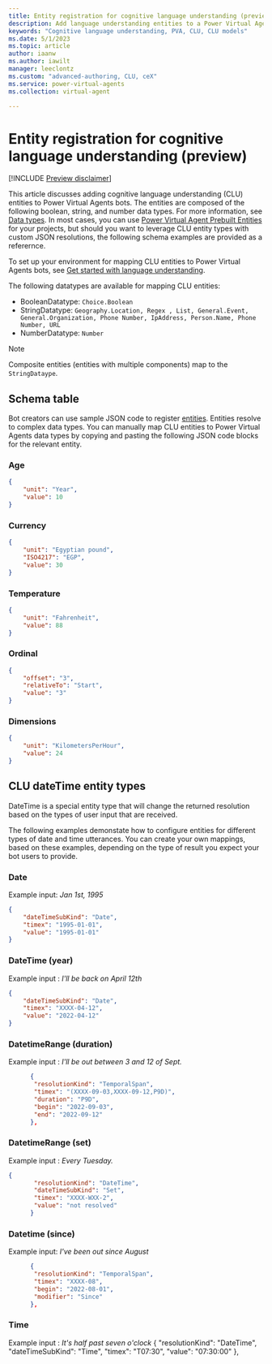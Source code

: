 ```yaml
---
title: Entity registration for cognitive language understanding (preview)
description: Add language understanding entities to a Power Virtual Agents bot.
keywords: "Cognitive language understanding, PVA, CLU, CLU models"
ms.date: 5/1/2023
ms.topic: article
author: iaanw
ms.author: iawilt
manager: leeclontz
ms.custom: "advanced-authoring, CLU, ceX"
ms.service: power-virtual-agents
ms.collection: virtual-agent

---
```


# Entity registration for cognitive language understanding (preview)

[!INCLUDE [Preview disclaimer](includes/cc-beta-prerelease-disclaimer.md)]

This article discusses adding cognitive language understanding (CLU) entities to Power Virtual Agents bots. The entities are composed of the following boolean, string, and number data types. For more information, see [Data types](/power-platform/power-fx/data-types). In most cases, you can use [Power Virtual Agent Prebuilt Entities](advanced-entities-slot-filling.md) for your projects, but should you want to leverage CLU entity types with custom JSON resolutions, the following schema examples are provided as a referernce. 

To set up your environment for mapping CLU entities to Power Virtual Agents bots, see [Get started with language understanding](advanced-clu-get-started.md).

The following datatypes are available for mapping CLU entities: 

- BooleanDatatype: `Choice.Boolean`
- StringDatatype: `Geography.Location, Regex , List, General.Event, General.Organization, Phone Number, IpAddress, Person.Name, Phone Number, URL`
- NumberDatatype: `Number`

> [!NOTE] 
> Composite entities (entities with multiple components) map to the `StringDataype`. 

## Schema table

Bot creators can use sample JSON code to register [entities](advanced-entities-slot-filling.md). Entities resolve to complex data types. You can manually map CLU entities to Power Virtual Agents data types by copying and pasting the following JSON code blocks for the relevant entity.


### Age

```json
{
    "unit": "Year",
    "value": 10
}
```

### Currency

```json
{
    "unit": "Egyptian pound",
    "ISO4217": "EGP",
    "value": 30
}
```

### Temperature

```json 
{
    "unit": "Fahrenheit",
    "value": 88
}
```

### Ordinal

```json
{
    "offset": "3",
    "relativeTo": "Start",
    "value": "3"
}
```

### Dimensions

```json
{
    "unit": "KilometersPerHour",
    "value": 24
}
```
## CLU dateTime entity types
DateTime is a special entity type that will change the returned resolution based on the types of user input that are received. 

The following examples demonstate how to configure entities for different types of date and time utterances. You can create your own mappings, based on these examples, depending on the type of result you expect your bot users to provide.

### Date 
Example input: *Jan 1st, 1995*
```json
{
    "dateTimeSubKind": "Date",
    "timex": "1995-01-01",
    "value": "1995-01-01"
}
```

### DateTime (year)
Example input : *I'll be back on April 12th*
```json
{
    "dateTimeSubKind": "Date",
    "timex": "XXXX-04-12",
    "value": "2022-04-12"
}
```

### DatetimeRange (duration)
Example input : *I'll be out between 3 and 12 of Sept.* 
```json
      {
       "resolutionKind": "TemporalSpan",
       "timex": "(XXXX-09-03,XXXX-09-12,P9D)",
       "duration": "P9D",
       "begin": "2022-09-03",
       "end": "2022-09-12"
      },

```

### DatetimeRange (set)
Example input : *Every Tuesday.* 

```json
{ 
       "resolutionKind": "DateTime",
       "dateTimeSubKind": "Set",
       "timex": "XXXX-WXX-2",
       "value": "not resolved"
      }
```
### Datetime (since)
Example input: *I've been out since August*

```json
      {
       "resolutionKind": "TemporalSpan",
       "timex": "XXXX-08",
       "begin": "2022-08-01",
       "modifier": "Since"
      },
  ```

### Time
Example input : *It's half past seven o'clock*
      {
       "resolutionKind": "DateTime",
       "dateTimeSubKind": "Time",
       "timex": "T07:30",
       "value": "07:30:00"
      },
